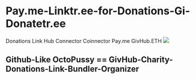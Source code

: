 # Pay.me-Linktr.ee-for-Donations-Gi-Donatetr.ee
Donations Link Hub Connector Coinnector Pay.me  GivHub.ETH
![](https://m.media-amazon.com/images/I/41ode1u7j5L._AC_.jpg)

## Github-Like OctoPussy == GivHub-Charity-Donations-Link-Bundler-Organizer
